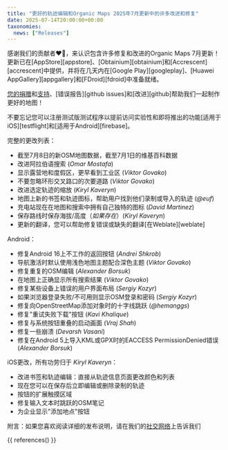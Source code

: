 ```yaml
---
title: "更好的轨迹编辑和Organic Maps 2025年7月更新中的许多改进和修复"
date: 2025-07-14T20:00:00+00:00
taxonomies:
  news: ["Releases"]
---
```


感谢我们的贡献者❤️💪，来认识包含许多修复和改进的Organic Maps 7月更新！更新已在[AppStore][appstore]、[Obtainium][obtainium]和[Accrescent][accrescent]中提供，并将在几天内在[Google Play][googleplay]、[Huawei AppGallery][appgallery]和[FDroid][fdroid]中准备就绪。

[您的捐赠](@/donate/index.md)和[支持](@/contribute/index.md)、[错误报告][github issues]和[改进][github]帮助我们一起制作更好的地图！

不要忘记您可以注册测试版测试程序以提前访问实验性和即将推出的功能[适用于iOS][testflight]和[适用于Android][firebase]。

完整的更改列表：
- 截至7月8日的新OSM地图数据，截至7月1日的维基百科数据
- 改进阿拉伯语搜索 (_Omar Mostafa_)
- 显示露营地和度假区，更早看到工业区 (_Viktor Govako_)
- 不要忽略环形交叉路口的次要道路 (_Viktor Govako_)
- 改进选定轨迹的缩放 (_Kiryl Kaveryn_)
- 地图上新的书签和轨迹图标，帮助用户找到他们录制或导入的轨迹 (_@euf_)
- 充电站现在在地图和搜索中拥有自己独特的图标 (_David Martinez_)
- 保存路线时保存海拔/高度（_如果存在_）(_Kiryl Kaveryn_)
- 更新的翻译，您可以帮助修复错误或缺失的翻译[在Weblate][weblate]

Android：
- 修复Android 16上不工作的返回按钮 (_Andrei Shkrob_)
- 导航激活时默认使用浅色地图主题配合深色主题 (_Viktor Govako_)
- 修复重复的OSM编辑 (_Alexander Borsuk_)
- 在地图上正确显示所有搜索结果 (_Viktor Govako_)
- 修复某些设备上错误的用户界面布局 (_Sergiy Kozyr_)
- 如果浏览器登录失败/不可用则显示OSM登录和密码 (_Sergiy Kozyr_)
- 修复向OpenStreetMap添加对象时的十字线跳跃 (_@hemanggs_)
- 修复"重试失败下载"按钮 (_Kavi Khalique_)
- 修复与系统按钮重叠的启动画面 (_Vraj Shah_)
- 修复一些崩溃 (_Devarsh Vasani_)
- 修复在Android 5上导入KML或GPX时的EACCESS PermissionDenied错误 (_Alexander Borsuk_)

iOS更改，所有功劳归于 _Kiryl Kaveryn_：
- 改进书签和轨迹编辑：直接从轨迹信息页面更改颜色和列表
- 现在您可以在保存后立即编辑或删除录制的轨迹
- 按钮的扩展触摸区域
- 修复输入文本时跳跃的OSM笔记
- 为企业显示"添加地点"按钮

附言：如果您喜欢阅读详细的发布说明，请在我们的[社交网络](/#community)上告诉我们

{{ references() }}
